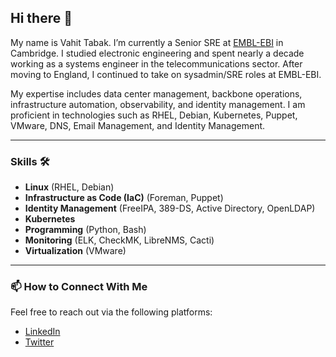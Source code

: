 ## Hi there 👋

My name is Vahit Tabak. I’m currently a Senior SRE at [EMBL-EBI](https://ebi.ac.uk/) in Cambridge. I studied electronic engineering and spent nearly a decade working as a systems engineer in the telecommunications sector. After moving to England, I continued to take on sysadmin/SRE roles at EMBL-EBI.

My expertise includes data center management, backbone operations, infrastructure automation, observability, and identity management. I am proficient in technologies such as RHEL, Debian, Kubernetes, Puppet, VMware, DNS, Email Management, and Identity Management.

---

### Skills 🛠️

- **Linux** (RHEL, Debian)
- **Infrastructure as Code (IaC)** (Foreman, Puppet)
- **Identity Management** (FreeIPA, 389-DS, Active Directory, OpenLDAP)
- **Kubernetes**
- **Programming** (Python, Bash)
- **Monitoring** (ELK, CheckMK, LibreNMS, Cacti)
- **Virtualization** (VMware)

---

### 📫 How to Connect With Me

Feel free to reach out via the following platforms:

- [LinkedIn](https://www.linkedin.com/in/vahittabak)
- [Twitter](https://twitter.com/vahittabak)
